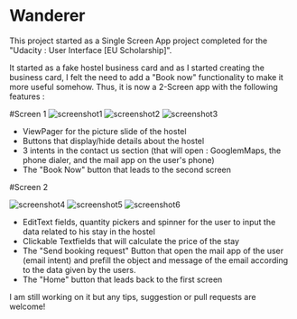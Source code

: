 # Wanderer
This project started as a Single Screen App project completed for the "Udacity : User Interface [EU Scholarship]".

It started as a fake hostel business card and as I started creating the business card, I felt the need to add a "Book now" functionality to make it more useful somehow.
Thus, it is now a 2-Screen app with the following features :

#Screen 1
![screenshot1](https://cloud.githubusercontent.com/assets/24596876/22485139/bab7ba3a-e804-11e6-9f08-9a7148200827.png)
![screenshot2](https://cloud.githubusercontent.com/assets/24596876/22485463/191fa730-e806-11e6-88a9-227037aa1f8f.png)
![screenshot3](https://cloud.githubusercontent.com/assets/24596876/22485467/1e7f5e28-e806-11e6-887e-4ff7c7fb5ece.png)


- ViewPager for the picture slide of the hostel
- Buttons that display/hide details about the hostel
- 3 intents in the contact us section (that will open : GooglemMaps, the phone dialer, and the mail app on the user's phone) 
- The "Book Now" button that leads to the second screen

#Screen 2

![screenshot4](https://cloud.githubusercontent.com/assets/24596876/22485503/3ddda3ec-e806-11e6-811a-3e29ed999c22.png)
![screenshot5](https://cloud.githubusercontent.com/assets/24596876/22485512/40fa5b42-e806-11e6-8572-a5d121605ceb.png)
![screenshot6](https://cloud.githubusercontent.com/assets/24596876/22485514/431722ca-e806-11e6-955a-f2d707175ce7.png)


- EditText fields, quantity pickers and spinner for the user to input the data related to his stay in the hostel
- Clickable Textfields that will calculate the price of the stay
- The "Send booking request" Button that open the mail app of the user (email intent) and prefill the object and message of the email according to the data given by the users.
- The "Home" button that leads back to the first screen


I am still working on it but any tips, suggestion or pull requests are welcome! 


